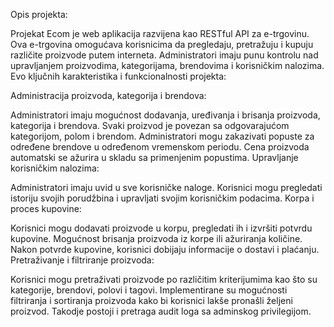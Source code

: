 Opis projekta:

Projekat Ecom je web aplikacija razvijena kao RESTful API za e-trgovinu. Ova e-trgovina omogućava korisnicima da pregledaju, pretražuju i kupuju različite proizvode putem interneta. Administratori imaju punu kontrolu nad upravljanjem proizvodima, kategorijama, brendovima i korisničkim nalozima. Evo ključnih karakteristika i funkcionalnosti projekta:

Administracija proizvoda, kategorija i brendova:

Administratori imaju mogućnost dodavanja, uređivanja i brisanja proizvoda, kategorija i brendova.
Svaki proizvod je povezan sa odgovarajućom kategorijom, polom i brendom.
Administratori mogu zakazivati popuste za određene brendove u određenom vremenskom periodu. Cena proizvoda automatski se ažurira u skladu sa primenjenim popustima.
Upravljanje korisničkim nalozima:

Administratori imaju uvid u sve korisničke naloge.
Korisnici mogu pregledati istoriju svojih porudžbina i upravljati svojim korisničkim podacima.
Korpa i proces kupovine:

Korisnici mogu dodavati proizvode u korpu, pregledati ih i izvršiti potvrdu kupovine.
Mogućnost brisanja proizvoda iz korpe ili ažuriranja količine.
Nakon potvrde kupovine, korisnici dobijaju informacije o dostavi i plaćanju.
Pretraživanje i filtriranje proizvoda:

Korisnici mogu pretraživati proizvode po različitim kriterijumima kao što su kategorije, brendovi, polovi i tagovi.
Implementirane su mogućnosti filtriranja i sortiranja proizvoda kako bi korisnici lakše pronašli željeni proizvod.
Takodje postoji i pretraga audit loga sa adminskog privilegijom.
